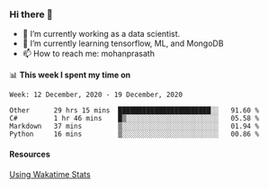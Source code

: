 ### Hi there 👋

- 🔭 I’m currently working as a data scientist.
- 🌱 I’m currently learning tensorflow, ML, and MongoDB
- 📫 How to reach me: mohanprasath

📊 **This week I spent my time on**
<!--START_SECTION:waka-->
```text
Week: 12 December, 2020 - 19 December, 2020

Other      29 hrs 15 mins  ███████████████████████░░   91.60 % 
C#         1 hr 46 mins    █▒░░░░░░░░░░░░░░░░░░░░░░░   05.58 % 
Markdown   37 mins         ▒░░░░░░░░░░░░░░░░░░░░░░░░   01.94 % 
Python     16 mins         ▒░░░░░░░░░░░░░░░░░░░░░░░░   00.86 % 
```
<!--END_SECTION:waka-->

#### Resources
[Using Wakatime Stats](https://github.com/marketplace/actions/waka-readme)
